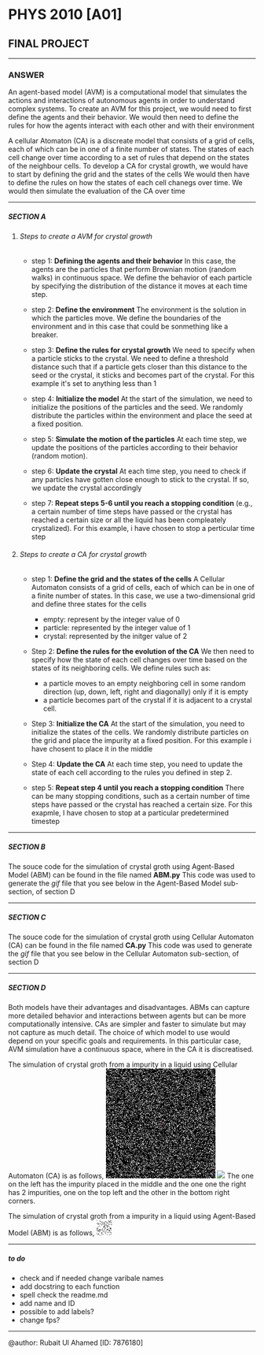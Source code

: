 # PHYS 2010 [A01]
## FINAL PROJECT
------------------------------------------------------------------------------------------------------------------------

### ANSWER

An agent-based model (AVM) is a computational model that simulates the actions and interactions of autonomous agents in order to understand complex systems. To create an AVM for this project, we would need to first define the agents and their behavior. We would then need to define the rules for how the agents interact with each other and with their environment

A cellular Atomaton (CA) is a discreate model that consists of a grid of cells, each of which can be in one of a finite number of states. The states of each cell change over time according to a set of rules that depend on the states of the neighbour cells. To develop a CA for crystal growth, we would have to start by defining the grid and the states of the cells  We would then have to define the rules on how the states of each cell chanegs over time. We would then simulate the evaluation of the CA over time

------------------------------------------------------------------------------------------------------------------------

##### SECTION A

1. ###### Steps to create a AVM for crystal growth
    
    * step 1: **Defining the agents and their behavior**
    In this case, the agents are the particles that perform Brownian motion (random walks) in continuous space. We define the behavior of each particle by specifying the distribution of the distance it moves at each time step. 

    * step 2: **Define the environment**
    The environment is the solution in which the particles move. We define the boundaries of the environment and in this case that could be sonmething like a breaker.

    * step 3: **Define the rules for crystal growth**
    We need to specify when a particle sticks to the crystal. We need to define a threshold distance such that if a particle gets closer than this distance to the seed or the crystal, it sticks and becomes part of the crystal. For this example it's set to anything less than 1

    * step 4: **Initialize the model**
    At the start of the simulation, we need to initialize the positions of the particles and the seed. We randomly distribute the particles within the environment and place the seed at a fixed position.
    
    * step 5: **Simulate the motion of the particles**
    At each time step, we update the positions of the particles according to their behavior (random motion).

    *  step 6: **Update the crystal**
    At each time step, you need to check if any particles have gotten close enough to stick to the crystal. If so, we update the crystal accordingly
    
    * step 7: **Repeat steps 5-6 until you reach a stopping condition**
    (e.g., a certain number of time steps have passed or the crystal has reached a certain size or all the liquid has been compleately crystalized). For this example, i have chosen to stop a perticular time step

2. ###### Steps to create a CA for crystal growth

    * step 1: **Define the grid and the states of the cells**
    A Cellular Automaton consists of a grid of cells, each of which can be in one of a finite number of states. In this case, we use a two-dimensional grid and define three states for the cells
        * empty: represent by the integer value of 0
        * particle: represented by the integer value of 1
        * crystal: represented by the initger value of 2

    * Step 2: **Define the rules for the evolution of the CA**
    We then need to specify how the state of each cell changes over time based on the states of its neighboring cells. We define rules such as:
        * a particle moves to an empty neighboring cell in some random direction (up, down, left, right and diagonally) only if it is empty
        * a particle becomes part of the crystal if it is adjacent to a crystal cell.
    
    * Step 3: **Initialize the CA**
    At the start of the simulation, you need to initialize the states of the cells. We randomly distribute particles on the grid and place the impurity at a fixed position. For this example i have chosent to place it in the middle
    
    * Step 4: **Update the CA**
    At each time step, you need to update the state of each cell according to the rules you defined in step 2.

    * step 5: **Repeat step 4 until you reach a stopping condition**
    There can be many stopping conditions, such as a certain number of time steps have passed or the crystal has reached a certain size. For this exapmle, I have chosen to stop at a particular predetermined timestep



------------------------------------------------------------------------------------------------------------------------

##### SECTION B

The souce code for the simulation of crystal groth using Agent-Based Model (ABM) can be found in the file named **ABM.py**
This code was used to generate the *gif* file that you see below in the Agent-Based Model sub-section, of section D

------------------------------------------------------------------------------------------------------------------------

##### SECTION C

The souce code for the simulation of crystal groth using Cellular Automaton (CA) can be found in the file named **CA.py**
This code was used to generate the *gif* file that you see below in the Cellular Automaton sub-section, of section D

------------------------------------------------------------------------------------------------------------------------

##### SECTION D

Both models have their advantages and disadvantages. ABMs can capture more detailed behavior and interactions between agents but can be more computationally intensive. CAs are simpler and faster to simulate but may not capture as much detail. The choice of which model to use would depend on your specific goals and requirements. In this particular case, AVM simulation have a continuous space, where in the CA it is discreatised.

The simulation of  crystal groth from a impurity in a liquid using Cellular Automaton (CA) is as follows,
    ![](CA_Sim.gif)         ![](CA_Sim_2Seed.gif)
The one on the left has the impurity placed in the middle and the one one the right has 2 impurities, one on the top left and the other in the bottom right corners.


The simulation of  crystal groth from a impurity in a liquid using Agent-Based Model (ABM) is as follows,
![](ABM_Sim_Demo.gif)


------------------------------------------------------------------------------------------------------------------------

##### to do

* check and if needed change varibale names
* add docstring to each function
* spell check the readme.md
* add name and ID
* possible to add labels?
* change fps?

------------------------------------------------------------------------------------------------------------------------


@author: Rubait Ul Ahamed [ID: 7876180]